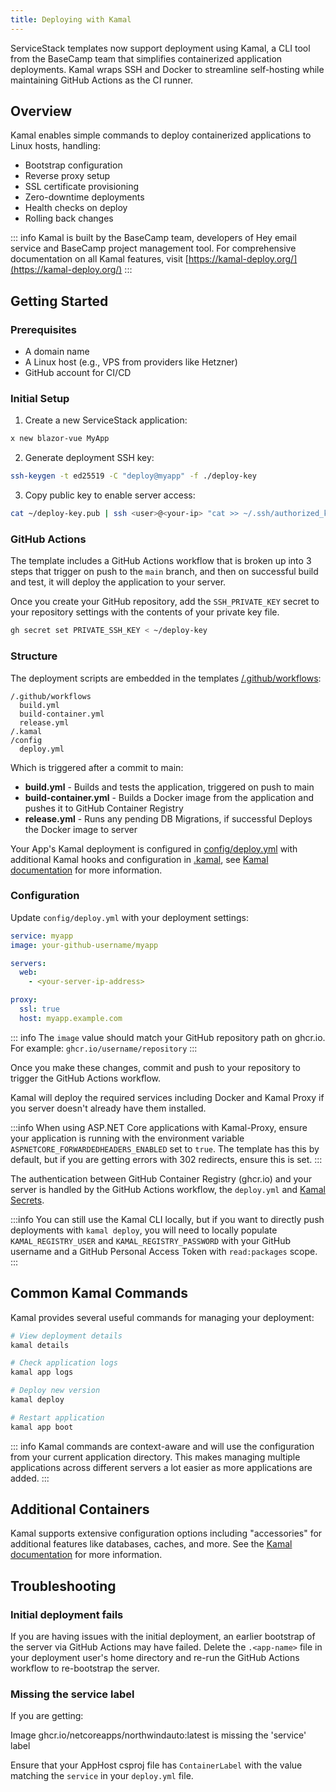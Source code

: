 ```yaml
---
title: Deploying with Kamal
---
```


ServiceStack templates now support deployment using Kamal, a CLI tool from the BaseCamp team that simplifies containerized application deployments. Kamal wraps SSH and Docker to streamline self-hosting while maintaining GitHub Actions as the CI runner.

<lite-youtube class="w-full mx-4 my-4" width="560" height="315" videoid="-mDJfRG8mLQ" style="background-image: url('https://img.youtube.com/vi/-mDJfRG8mLQ/maxresdefault.jpg')"></lite-youtube>

## Overview

Kamal enables simple commands to deploy containerized applications to Linux hosts, handling:
- Bootstrap configuration
- Reverse proxy setup
- SSL certificate provisioning
- Zero-downtime deployments
- Health checks on deploy
- Rolling back changes

::: info
Kamal is built by the BaseCamp team, developers of Hey email service and BaseCamp project management tool. For comprehensive documentation on all Kamal features, visit [https://kamal-deploy.org/](https://kamal-deploy.org/)
:::

## Getting Started

### Prerequisites
- A domain name
- A Linux host (e.g., VPS from providers like Hetzner)
- GitHub account for CI/CD

### Initial Setup

1. Create a new ServiceStack application:
```bash
x new blazor-vue MyApp
```

2. Generate deployment SSH key:
```bash
ssh-keygen -t ed25519 -C "deploy@myapp" -f ./deploy-key
```

3. Copy public key to enable server access:
```bash
cat ~/deploy-key.pub | ssh <user>@<your-ip> "cat >> ~/.ssh/authorized_keys"
```

### GitHub Actions

The template includes a GitHub Actions workflow that is broken up into 3 steps that trigger on push to the `main` branch, and then on successful build and test, it will deploy the application to your server.

Once you create your GitHub repository, add the `SSH_PRIVATE_KEY` secret to your repository settings with the contents of your private key file.

```bash
gh secret set PRIVATE_SSH_KEY < ~/deploy-key
```

### Structure

The deployment scripts are embedded in the templates [/.github/workflows](https://github.com/NetCoreTemplates/blazor-vue/tree/main/.github/workflows):

```files
/.github/workflows
  build.yml
  build-container.yml
  release.yml
/.kamal
/config
  deploy.yml
```

Which is triggered after a commit to main:

- **build.yml** - Builds and tests the application, triggered on push to main
- **build-container.yml** - Builds a Docker image from the application and pushes it to GitHub Container Registry
- **release.yml** - Runs any pending DB Migrations, if successful Deploys the Docker image to server

Your App's Kamal deployment is configured in [config/deploy.yml](https://github.com/NetCoreTemplates/blazor-vue/blob/main/config/deploy.yml) with additional Kamal hooks and configuration in 
[.kamal](https://github.com/NetCoreTemplates/blazor-vue/tree/main/.kamal), see 
[Kamal documentation](https://kamal-deploy.org/docs/configuration/) for more information.

### Configuration

Update `config/deploy.yml` with your deployment settings:

```yaml
service: myapp
image: your-github-username/myapp

servers:
  web:
    - <your-server-ip-address>

proxy:
  ssl: true
  host: myapp.example.com
```

::: info
The `image` value should match your GitHub repository path on ghcr.io. For example: `ghcr.io/username/repository`
:::

Once you make these changes, commit and push to your repository to trigger the GitHub Actions workflow.

Kamal will deploy the required services including Docker and Kamal Proxy if you server doesn't already have them installed.

:::info
When using ASP.NET Core applications with Kamal-Proxy, ensure your application is running with the environment variable `ASPNETCORE_FORWARDEDHEADERS_ENABLED` set to `true`. 
The template has this by default, but if you are getting errors with 302 redirects, ensure this is set.
:::

The authentication between GitHub Container Registry (ghcr.io) and your server is handled by the GitHub Actions workflow, the `deploy.yml` and [Kamal Secrets](https://kamal-deploy.org/docs/configuration/environment-variables/#secrets).

:::info
You can still use the Kamal CLI locally, but if you want to directly push deployments with `kamal deploy`, you will need to locally populate `KAMAL_REGISTRY_USER` and `KAMAL_REGISTRY_PASSWORD` with your GitHub username and a GitHub Personal Access Token with `read:packages` scope.
:::

## Common Kamal Commands

Kamal provides several useful commands for managing your deployment:

```bash
# View deployment details
kamal details

# Check application logs
kamal app logs

# Deploy new version
kamal deploy

# Restart application
kamal app boot
```

::: info
Kamal commands are context-aware and will use the configuration from your current application directory. This makes managing multiple applications across different servers a lot easier as more applications are added.
:::

## Additional Containers

Kamal supports extensive configuration options including "accessories" for additional features like databases, caches, and more. See the [Kamal documentation](https://kamal-deploy.org/docs/configuration/accessories/) for more information.

## Troubleshooting

### Initial deployment fails

If you are having issues with the initial deployment, an earlier bootstrap of the server via GitHub Actions may have failed.
Delete the `.<app-name>` file in your deployment user's home directory and re-run the GitHub Actions workflow to re-bootstrap the server.

### Missing the service label

If you are getting:

  Image ghcr.io/netcoreapps/northwindauto:latest is missing the 'service' label

Ensure that your AppHost csproj file has `ContainerLabel` with the value matching the `service` in your `deploy.yml` file.